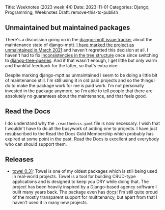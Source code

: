 Title: Weeknotes (2023 week 44)
Date: 2023-11-01
Categories: Django, Programming, Weeknotes
Draft: remove-this-to-publish

## Unmaintained but maintained packages

There's a discussion going on in the [django-mptt issue tracker](https://github.com/django-mptt/django-mptt/issues/833) about the maintenance state of django-mptt. [I have marked the project as unmaintained in March 2021](https://github.com/django-mptt/django-mptt/commit/6f6c1c485f3adc1d579f8d22e0279ce1d52334f6) and haven't regretted this decision at all. I haven't had to fix [inconsistencies in the tree structure](https://github.com/django-mptt/django-mptt/labels/Broken%20Tree) once since switching to [django-tree-queries](https://406.ch/writing/django-tree-queries/). And if that wasn't enough, I get little but only warm and thankful feedback for the latter, so that's extra nice.

Despite marking django-mptt as unmaintained I seem to be doing a little bit of maintenance still. I'm still using it in old paid projects and so the things I do to make the package work for me is paid work. I'm not personally invested in the package anymore, so I'm able to tell people that there are absolutely no guarantees about the maintenance, and that feels good.

## Read the Docs

I do understand why the `.readthedocs.yaml` file is now necessary. I wish that I wouldn't have to do all the busywork of adding one to projects. I have just resubscribed to the Read the Docs Gold Membership which probably has expired at some point in the past. Read the Docs is excellent and everybody who can should support them.

## Releases

- [towel 0.31](https://pypi.org/project/towel/): Towel is one of my oldest packages which is still being used in real-world projects. Towel is a tool for building CRUD-type applications and is designed to keep you DRY while doing that. The project has been heavily inspired by a Django-based agency software I built many years back. The package even has [docs](https://towel.readthedocs.io/en/latest/)! I'm still quite proud of the mostly transparent support for multitenancy, but apart from that I haven't used it in many new projects.
